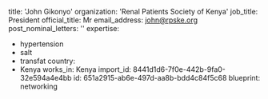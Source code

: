 title: 'John Gikonyo'
organization: 'Renal Patients Society of Kenya'
job_title: President
official_title: Mr
email_address: john@rpske.org
post_nominal_letters: ''
expertise:
  - hypertension
  - salt
  - transfat
country:
  - Kenya
works_in: Kenya
import_id: 8441d1d6-7f0e-442b-9fa0-32e594a4e4bb
id: 651a2915-ab6e-497d-aa8b-bdd4c84f5c68
blueprint: networking
